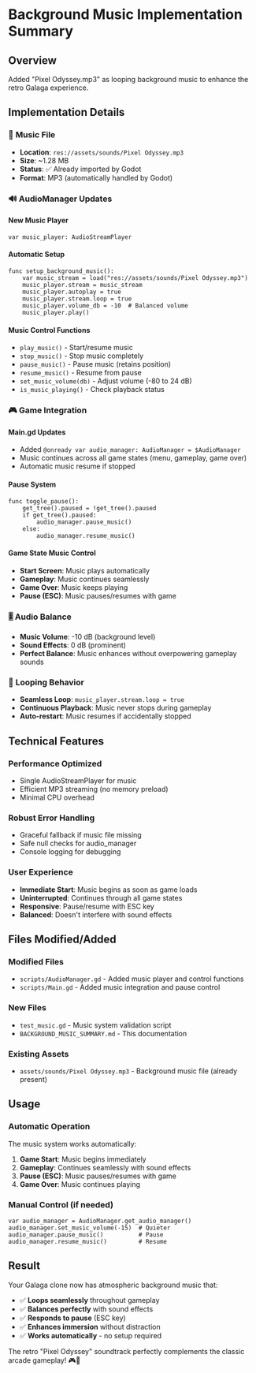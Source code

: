 # Background Music Implementation Summary

## Overview
Added "Pixel Odyssey.mp3" as looping background music to enhance the retro Galaga experience.

## Implementation Details

### 🎵 **Music File**
- **Location**: `res://assets/sounds/Pixel Odyssey.mp3`
- **Size**: ~1.28 MB
- **Status**: ✅ Already imported by Godot
- **Format**: MP3 (automatically handled by Godot)

### 🔊 **AudioManager Updates**

#### **New Music Player**
```gdscript
var music_player: AudioStreamPlayer
```

#### **Automatic Setup**
```gdscript
func setup_background_music():
    var music_stream = load("res://assets/sounds/Pixel Odyssey.mp3")
    music_player.stream = music_stream
    music_player.autoplay = true
    music_player.stream.loop = true
    music_player.volume_db = -10  # Balanced volume
    music_player.play()
```

#### **Music Control Functions**
- `play_music()` - Start/resume music
- `stop_music()` - Stop music completely
- `pause_music()` - Pause music (retains position)
- `resume_music()` - Resume from pause
- `set_music_volume(db)` - Adjust volume (-80 to 24 dB)
- `is_music_playing()` - Check playback status

### 🎮 **Game Integration**

#### **Main.gd Updates**
- Added `@onready var audio_manager: AudioManager = $AudioManager`
- Music continues across all game states (menu, gameplay, game over)
- Automatic music resume if stopped

#### **Pause System**
```gdscript
func toggle_pause():
    get_tree().paused = !get_tree().paused
    if get_tree().paused:
        audio_manager.pause_music()
    else:
        audio_manager.resume_music()
```

#### **Game State Music Control**
- **Start Screen**: Music plays automatically
- **Gameplay**: Music continues seamlessly  
- **Game Over**: Music keeps playing
- **Pause (ESC)**: Music pauses/resumes with game

### 🎚️ **Audio Balance**
- **Music Volume**: -10 dB (background level)
- **Sound Effects**: 0 dB (prominent)
- **Perfect Balance**: Music enhances without overpowering gameplay sounds

### 🔄 **Looping Behavior**
- **Seamless Loop**: `music_player.stream.loop = true`
- **Continuous Playback**: Music never stops during gameplay
- **Auto-restart**: Music resumes if accidentally stopped

## Technical Features

### **Performance Optimized**
- Single AudioStreamPlayer for music
- Efficient MP3 streaming (no memory preload)
- Minimal CPU overhead

### **Robust Error Handling**
- Graceful fallback if music file missing
- Safe null checks for audio_manager
- Console logging for debugging

### **User Experience**
- **Immediate Start**: Music begins as soon as game loads
- **Uninterrupted**: Continues through all game states
- **Responsive**: Pause/resume with ESC key
- **Balanced**: Doesn't interfere with sound effects

## Files Modified/Added

### **Modified Files**
- `scripts/AudioManager.gd` - Added music player and control functions
- `scripts/Main.gd` - Added music integration and pause control

### **New Files**
- `test_music.gd` - Music system validation script
- `BACKGROUND_MUSIC_SUMMARY.md` - This documentation

### **Existing Assets**
- `assets/sounds/Pixel Odyssey.mp3` - Background music file (already present)

## Usage

### **Automatic Operation**
The music system works automatically:
1. **Game Start**: Music begins immediately
2. **Gameplay**: Continues seamlessly with sound effects
3. **Pause (ESC)**: Music pauses/resumes with game
4. **Game Over**: Music continues playing

### **Manual Control** (if needed)
```gdscript
var audio_manager = AudioManager.get_audio_manager()
audio_manager.set_music_volume(-15)  # Quieter
audio_manager.pause_music()          # Pause
audio_manager.resume_music()         # Resume
```

## Result
Your Galaga clone now has atmospheric background music that:
- ✅ **Loops seamlessly** throughout gameplay
- ✅ **Balances perfectly** with sound effects  
- ✅ **Responds to pause** (ESC key)
- ✅ **Enhances immersion** without distraction
- ✅ **Works automatically** - no setup required

The retro "Pixel Odyssey" soundtrack perfectly complements the classic arcade gameplay! 🎮🎵
